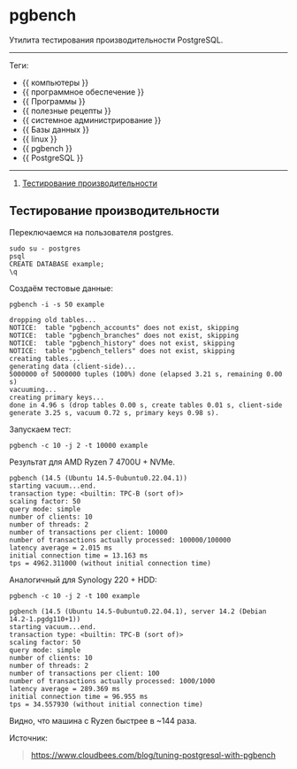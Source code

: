 # pgbench

Утилита тестирования производительности PostgreSQL.

---

Теги:

- {{ компьютеры }}
- {{ программное обеспечение }}
- {{ Программы }}
- {{ полезные рецепты }}
- {{ системное администрирование }}
- {{ Базы данных }}
- {{ linux }}
- {{ pgbench }}
- {{ PostgreSQL }}

---

1. [Тестирование производительности](#Тестирование-производительности)

## Тестирование производительности

Переключаемся на пользователя postgres.

```shell
sudo su - postgres
psql
CREATE DATABASE example;
\q
```

Создаём тестовые данные:

```shell
pgbench -i -s 50 example
```

```shell
dropping old tables...
NOTICE:  table "pgbench_accounts" does not exist, skipping
NOTICE:  table "pgbench_branches" does not exist, skipping
NOTICE:  table "pgbench_history" does not exist, skipping
NOTICE:  table "pgbench_tellers" does not exist, skipping
creating tables...
generating data (client-side)...
5000000 of 5000000 tuples (100%) done (elapsed 3.21 s, remaining 0.00 s)
vacuuming...
creating primary keys...
done in 4.96 s (drop tables 0.00 s, create tables 0.01 s, client-side generate 3.25 s, vacuum 0.72 s, primary keys 0.98 s).
```

Запускаем тест:

```shell
pgbench -c 10 -j 2 -t 10000 example
```

Результат для AMD Ryzen 7 4700U + NVMe.

```shell
pgbench (14.5 (Ubuntu 14.5-0ubuntu0.22.04.1))
starting vacuum...end.
transaction type: <builtin: TPC-B (sort of)>
scaling factor: 50
query mode: simple
number of clients: 10
number of threads: 2
number of transactions per client: 10000
number of transactions actually processed: 100000/100000
latency average = 2.015 ms
initial connection time = 13.163 ms
tps = 4962.311000 (without initial connection time)
```

Аналогичный для Synology 220 + HDD:

```shell
pgbench -c 10 -j 2 -t 100 example
```

```shell
pgbench (14.5 (Ubuntu 14.5-0ubuntu0.22.04.1), server 14.2 (Debian 14.2-1.pgdg110+1))
starting vacuum...end.
transaction type: <builtin: TPC-B (sort of)>
scaling factor: 50
query mode: simple
number of clients: 10
number of threads: 2
number of transactions per client: 100
number of transactions actually processed: 1000/1000
latency average = 289.369 ms
initial connection time = 96.955 ms
tps = 34.557930 (without initial connection time)
```

Видно, что машина с Ryzen быстрее в ~144 раза.

Источник:

> https://www.cloudbees.com/blog/tuning-postgresql-with-pgbench
